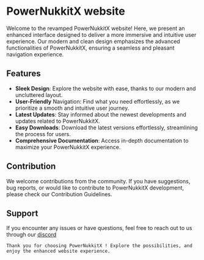 # PowerNukkitX website
Welcome to the revamped PowerNukkitX website! Here, we present an enhanced interface designed to deliver a more immersive and intuitive user experience. Our modern and clean design emphasizes the advanced functionalities of PowerNukkitX, ensuring a seamless and pleasant navigation experience.

## Features

- **Sleek Design**: Explore the website with ease, thanks to our modern and uncluttered layout.
- **User-Friendly** Navigation: Find what you need effortlessly, as we prioritize a smooth and intuitive user journey.
- **Latest Updates**: Stay informed about the newest developments and updates related to PowerNukkitX.
- **Easy Downloads**: Download the latest versions effortlessly, streamlining the process for users.
- **Comprehensive Documentation**: Access in-depth documentation to maximize your PowerNukkitX experience.

## Contribution
We welcome contributions from the community. If you have suggestions, bug reports, or would like to contribute to PowerNukkitX development, please check our Contribution Guidelines.

## Support
If you encounter any issues or have questions, feel free to reach out to us through our [discord](https://discord.gg/a8ewxd39x6)

``Thank you for choosing PowerNukkitX ! Explore the possibilities, and enjoy the enhanced website experience.``
